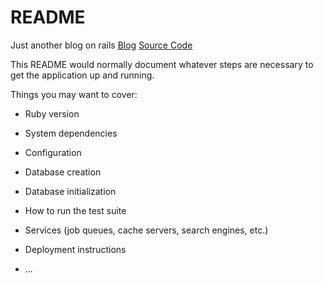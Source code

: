 # README

Just another blog on rails
[Blog](http://api-tapi.herokuapp.com/)
[Source Code](https://github.com/RaptorialThing/railsblog)

This README would normally document whatever steps are necessary to get the
application up and running.

Things you may want to cover:

* Ruby version

* System dependencies

* Configuration

* Database creation

* Database initialization

* How to run the test suite

* Services (job queues, cache servers, search engines, etc.)

* Deployment instructions

* ...
